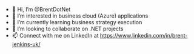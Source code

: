 - 👋 Hi, I’m @BrentDotNet
- 👀 I’m interested in business cloud (Azure) applications
- 🌱 I’m currently learning business strategy execution
- 💞️ I’m looking to collaborate on .NET projects
- 📫 Connect with me on LinkedIn at https://www.linkedin.com/in/brent-jenkins-uk/

<!---
BrentDotNet/BrentDotNet is a ✨ special ✨ repository because its `README.md` (this file) appears on your GitHub profile.
You can click the Preview link to take a look at your changes.
--->

